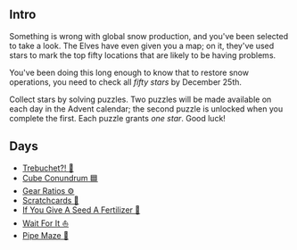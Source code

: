 ## Intro

Something is wrong with global snow production, and you've been selected to take a look. The Elves have even given you a map; on it, they've used stars to mark the top fifty locations that are likely to be having problems.

You've been doing this long enough to know that to restore snow operations, you need to check all _fifty stars_ by December 25th.

Collect stars by solving puzzles. Two puzzles will be made available on each day in the Advent calendar; the second puzzle is unlocked when you complete the first. Each puzzle grants _one star_. Good luck!

## Days

- [Trebuchet?! 🎯](https://github.com/Ian-Cross/Advent-of-Code/blob/master/2023/day01/README.md)
- [Cube Conundrum 🟦](https://github.com/Ian-Cross/Advent-of-Code/blob/master/2023/day02/README.md)
- [Gear Ratios ⚙️](https://github.com/Ian-Cross/Advent-of-Code/blob/master/2023/day03/README.md)
- [Scratchcards 📄](https://github.com/Ian-Cross/Advent-of-Code/blob/master/2023/day04/README.md)
- [If You Give A Seed A Fertilizer 🌾](https://github.com/Ian-Cross/Advent-of-Code/blob/master/2023/day05/README.md)
- [Wait For It ⛵](https://github.com/Ian-Cross/Advent-of-Code/blob/master/2023/day06/README.md)
- [Pipe Maze 🐁](https://github.com/Ian-Cross/Advent-of-Code/blob/master/2023/day010/README.md)
